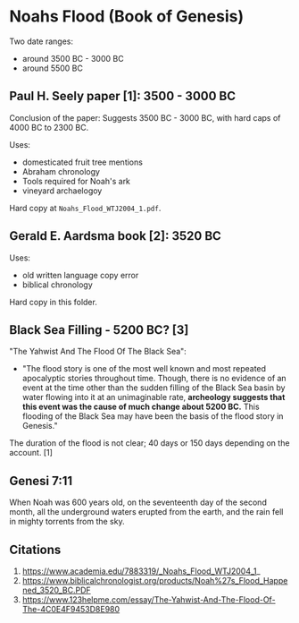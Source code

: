 # Noahs Flood (Book of Genesis)

Two date ranges:
- around 3500 BC - 3000 BC
- around 5500 BC

## Paul H. Seely paper [1]: 3500 - 3000 BC

Conclusion of the paper: Suggests 3500 BC - 3000 BC, with hard caps of 4000 BC to 2300 BC.

Uses:
- domesticated fruit tree mentions
- Abraham chronology
- Tools required for Noah's ark
- vineyard archaelogoy

Hard copy at `Noahs_Flood_WTJ2004_1.pdf`.

## Gerald E. Aardsma book [2]: 3520 BC

Uses:
- old written language copy error
- biblical chronology

Hard copy in this folder.

## Black Sea Filling - 5200 BC? [3]

"The Yahwist And The Flood Of The Black Sea":
- "The flood story is one of the most well known and most repeated apocalyptic stories throughout time.  Though, there is no evidence of an event at the time other than the sudden filling of the Black Sea basin by water flowing into it at an unimaginable rate, **archeology suggests that this event was the cause of much change about 5200 BC.** This flooding of the Black Sea may have been the basis of the flood story in Genesis."

The duration of the flood is not clear; 40 days or 150 days depending on the account. [1]

## Genesi 7:11

When Noah was 600 years old, on the seventeenth day of the second month, all the underground waters erupted from the earth, and the rain fell in mighty torrents from the sky.

## Citations

1. https://www.academia.edu/7883319/_Noahs_Flood_WTJ2004_1_
2. https://www.biblicalchronologist.org/products/Noah%27s_Flood_Happened_3520_BC.PDF
3. https://www.123helpme.com/essay/The-Yahwist-And-The-Flood-Of-The-4C0E4F9453D8E980